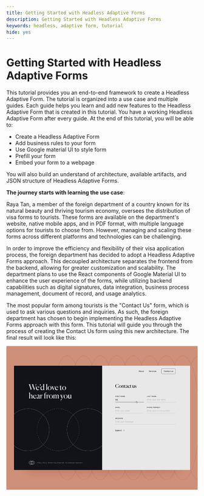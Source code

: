 ```yaml
---
title: Getting Started with Headless Adaptive Forms
description: Getting Started with Headless Adaptive Forms
keywords: headless, adaptive form, tutorial
hide: yes
---
```


# Getting Started with Headless Adaptive Forms

This tutorial provides you an end-to-end framework to create a Headless Adaptive Form. The tutorial is organized into a use case and multiple guides. Each guide helps you learn and add new features to the Headless Adaptive Form that is created in this tutorial. You have a working Headless Adaptive Form after every guide. At the end of this tutorial, you will be able to:

* Create a Headless Adaptive Form
* Add business rules to your form
* Use Google material UI to style form
* Prefill your form 
* Embed your form to a webpage

You will also build an understand of architecture, available artifacts, and JSON structure of Headless Adaptive Forms.

**The journey starts with learning the use case**:

Raya Tan, a member of the foreign department of a country known for its natural beauty and thriving tourism economy, oversees the distribution of visa forms to tourists. These forms are available on the department's website, native mobile apps, and in PDF format, with multiple language options for tourists to choose from. However, managing and scaling these forms across different platforms and technologies can be challenging.

In order to improve the efficiency and flexibility of their visa application process, the foreign department has decided to adopt a Headless Adaptive Forms approach. This decoupled architecture separates the frontend from the backend, allowing for greater customization and scalability. The department plans to use the React components of Google Material UI to enhance the user experience of the forms, while utilizing backend capabilities such as digital signatures, data integration, business process management, document of record, and usage analytics.

The most popular form among tourists is the "Contact Us" form, which is used to ask various questions and inquiries. As such, the foreign department has chosen to begin implementing the Headless Adaptive Forms approach with this form. This tutorial will guide you through the process of creating the Contact Us form using this new architecture. The final result will look like this: 

![Contact US Headless Adaptive Form](assets/contact-us-headless-adaptive-forms.png)